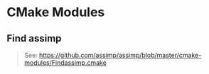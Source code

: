 # CMake Modules

## Find assimp

> See: <https://github.com/assimp/assimp/blob/master/cmake-modules/Findassimp.cmake>